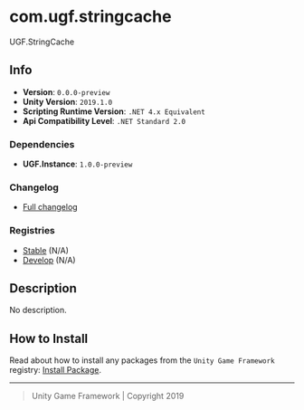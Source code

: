 # com.ugf.stringcache

UGF.StringCache

## Info

- **Version**: `0.0.0-preview`
- **Unity Version**: `2019.1.0`
- **Scripting Runtime Version**: `.NET 4.x Equivalent`
- **Api Compatibility Level**: `.NET Standard 2.0`

### Dependencies

- **UGF.Instance**: `1.0.0-preview`

### Changelog

- [Full changelog][1]

### Registries

- [Stable][2] (N/A)
- [Develop][3] (N/A)

## Description

No description.

## How to Install

Read about how to install any packages from the `Unity Game Framework` registry: [Install Package][4].

---
> Unity Game Framework | Copyright 2019

[1]: changelog.md
[2]: https://bintray.com/unity-game-framework/stable/com.ugf.stringcache
[3]: https://bintray.com/unity-game-framework/dev/com.ugf.stringcache
[4]: https://github.com/unity-game-framework/ugf-documentation/wiki/Install-Package
